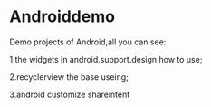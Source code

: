 # Androiddemo
Demo projects of Android,all you can see:

1.the widgets in android.support.design how to use;

2.recyclerview the base useing;

3.android customize shareintent
